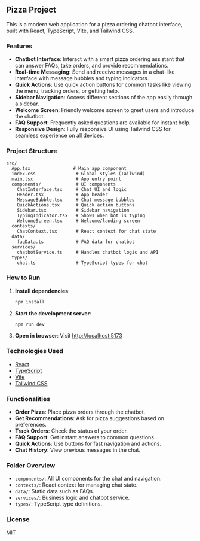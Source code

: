 ## Pizza Project

This is a modern web application for a pizza ordering chatbot interface, built with React, TypeScript, Vite, and Tailwind CSS.

### Features

- **Chatbot Interface**: Interact with a smart pizza ordering assistant that can answer FAQs, take orders, and provide recommendations.
- **Real-time Messaging**: Send and receive messages in a chat-like interface with message bubbles and typing indicators.
- **Quick Actions**: Use quick action buttons for common tasks like viewing the menu, tracking orders, or getting help.
- **Sidebar Navigation**: Access different sections of the app easily through a sidebar.
- **Welcome Screen**: Friendly welcome screen to greet users and introduce the chatbot.
- **FAQ Support**: Frequently asked questions are available for instant help.
- **Responsive Design**: Fully responsive UI using Tailwind CSS for seamless experience on all devices.

### Project Structure

```
src/
  App.tsx                # Main app component
  index.css               # Global styles (Tailwind)
  main.tsx                # App entry point
  components/             # UI components
    ChatInterface.tsx     # Chat UI and logic
    Header.tsx            # App header
    MessageBubble.tsx     # Chat message bubbles
    QuickActions.tsx      # Quick action buttons
    Sidebar.tsx           # Sidebar navigation
    TypingIndicator.tsx   # Shows when bot is typing
    WelcomeScreen.tsx     # Welcome/landing screen
  contexts/
    ChatContext.tsx       # React context for chat state
  data/
    faqData.ts            # FAQ data for chatbot
  services/
    chatbotService.ts     # Handles chatbot logic and API
  types/
    chat.ts               # TypeScript types for chat
```

### How to Run

1. **Install dependencies**:
   ```sh
   npm install
   ```
2. **Start the development server**:
   ```sh
   npm run dev
   ```
3. **Open in browser**: Visit [http://localhost:5173](http://localhost:5173)

### Technologies Used

- [React](https://react.dev/)
- [TypeScript](https://www.typescriptlang.org/)
- [Vite](https://vitejs.dev/)
- [Tailwind CSS](https://tailwindcss.com/)

### Functionalities

- **Order Pizza**: Place pizza orders through the chatbot.
- **Get Recommendations**: Ask for pizza suggestions based on preferences.
- **Track Orders**: Check the status of your order.
- **FAQ Support**: Get instant answers to common questions.
- **Quick Actions**: Use buttons for fast navigation and actions.
- **Chat History**: View previous messages in the chat.

### Folder Overview

- `components/`: All UI components for the chat and navigation.
- `contexts/`: React context for managing chat state.
- `data/`: Static data such as FAQs.
- `services/`: Business logic and chatbot service.
- `types/`: TypeScript type definitions.

### License

MIT
